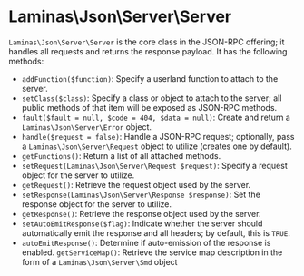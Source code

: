 # Laminas\\Json\\Server\\Server

`Laminas\Json\Server\Server` is the core class in the JSON-RPC offering; it
handles all requests and returns the response payload. It has the following
methods:

- `addFunction($function)`: Specify a userland function to attach to the server.
- `setClass($class)`: Specify a class or object to attach to the server; all
  public methods of that item will be exposed as JSON-RPC methods.
- `fault($fault = null, $code = 404, $data = null)`: Create and return a
  `Laminas\Json\Server\Error` object.
- `handle($request = false)`: Handle a JSON-RPC request; optionally, pass a
  `Laminas\Json\Server\Request` object to utilize (creates one by default).
- `getFunctions()`: Return a list of all attached methods.
- `setRequest(Laminas\Json\Server\Request $request)`: Specify a request object for
  the server to utilize.
- `getRequest()`: Retrieve the request object used by the server.
- `setResponse(Laminas\Json\Server\Response $response)`: Set the response object
  for the server to utilize.
- `getResponse()`: Retrieve the response object used by the server.
- `setAutoEmitResponse($flag)`: Indicate whether the server should
  automatically emit the response and all headers; by default, this is `TRUE`.
- `autoEmitResponse()`: Determine if auto-emission of the response is enabled.
  `getServiceMap()`: Retrieve the service map description in the form of a
  `Laminas\Json\Server\Smd` object
